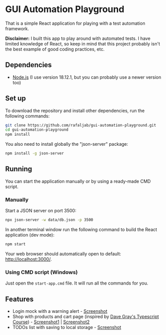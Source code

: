 # GUI Automation Playground
That is a simple React application for playing with a test automation framework.

**Disclaimer:** I built this app to play around with automated tests. I have limited knowledge of React, so keep in mind that this project probably isn't the best example of good coding practices, etc.

## Dependencies
* [Node.js](https://nodejs.org/) (I use version 18.12.1, but you can probably use a newer version too)

## Set up
To download the repository and install other dependencies, run the following commands:
```bash
git clone https://github.com/rafaljab/gui-automation-playground.git
cd gui-automation-playground
npm install
```
You also need to install globally the "json-server" package:
```bash
npm install -g json-server
```

## Running
You can start the application manually or by using a ready-made CMD script.
### Manually
Start a JSON server on port 3500:
```bash
npx json-server -w data/db.json -p 3500
```

In another terminal window run the following command to build the React application (dev mode):
```bash
npm start
```
Your web browser should automatically open to default: [http://localhost:3000/](http://localhost:3000/).

### Using CMD script (Windows)
Just open the `start-app.cmd` file. It will run all the commands for you.

## Features
* Login mock with a warning alert - [Screenshot](attachments/login.png)
* Shop with products and cart page (inspired by [Dave Gray's Typescript Course](https://github.com/gitdagray/typescript-course)) - [Screenshot1](attachments/shop1.png) | [Screenshot2](attachments/shop2.png)
* TODOs list with saving to local storage - [Screenshot](attachments/todos.png)
